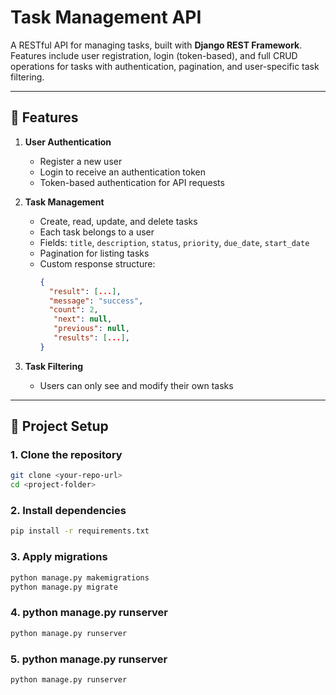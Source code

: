 # Task Management API

A RESTful API for managing tasks, built with **Django REST Framework**.
Features include user registration, login (token-based), and full CRUD operations for tasks with authentication, pagination, and user-specific task filtering.

---

## 🔹 Features

1. **User Authentication**

   - Register a new user
   - Login to receive an authentication token
   - Token-based authentication for API requests

2. **Task Management**

   - Create, read, update, and delete tasks
   - Each task belongs to a user
   - Fields: `title`, `description`, `status`, `priority`, `due_date`, `start_date`
   - Pagination for listing tasks
   - Custom response structure:
     ```json
     {
       "result": [...],
       "message": "success",
       "count": 2,
        "next": null,
        "previous": null,
        "results": [...],
     }
     ```

3. **Task Filtering**
   - Users can only see and modify their own tasks

---

## 🔹 Project Setup

### 1. Clone the repository

```bash
git clone <your-repo-url>
cd <project-folder>
```

### 2. Install dependencies

```bash
pip install -r requirements.txt
```

### 3. Apply migrations

```bash
python manage.py makemigrations
python manage.py migrate
```

### 4. python manage.py runserver

```bash
python manage.py runserver
```

### 5. python manage.py runserver

```bash
python manage.py runserver
```
